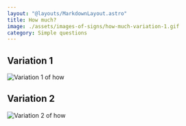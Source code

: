 ```yaml
---
layout: "@layouts/MarkdownLayout.astro"
title: How much?
image: ./assets/images-of-signs/how-much-variation-1.gif
category: Simple questions
---
```


## Variation 1

![Variation 1 of how](@signs/how-much-variation-1.gif)

## Variation 2

![Variation 2 of how](@signs/how-much-variation-2.gif)
